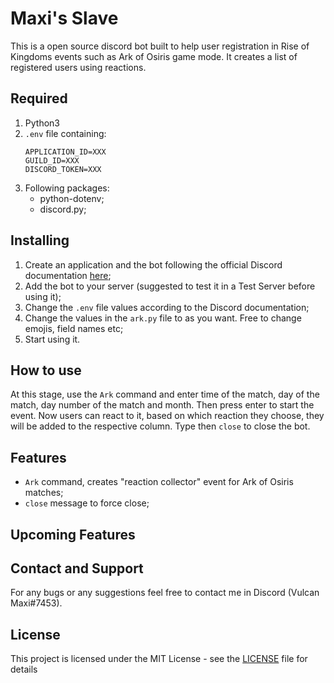 # Maxi's Slave

This is a open source discord bot built to help user registration in Rise of Kingdoms events such as Ark of Osiris game mode.
It creates a list of registered users using reactions.

## Required 

1. Python3
2. `.env` file containing:
	```
	APPLICATION_ID=XXX
	GUILD_ID=XXX
	DISCORD_TOKEN=XXX
	```
3. Following packages:
	- python-dotenv;
	- discord.py;

## Installing

1. Create an application and the bot following the official Discord documentation [here](https://discord.com/developers/docs/intro);
2. Add the bot to your server (suggested to test it in a Test Server before using it);
3. Change the `.env` file values according to the Discord documentation;
4. Change the values in the `ark.py` file to as you want. Free to change emojis, field names etc;
5. Start using it.

## How to use

At this stage, use the `Ark` command and enter time of the match, day of the match, day number of the match and month. Then press enter to start the event.
Now users can react to it, based on which reaction they choose, they will be added to the respective column.
Type then `close` to close the bot.


## Features

- `Ark` command, creates "reaction collector" event for Ark of Osiris matches;
- `close` message to force close;

## Upcoming Features



## Contact and Support

For any bugs or any suggestions feel free to contact me in Discord (Vulcan Maxi#7453).

## License

This project is licensed under the MIT License - see the [LICENSE](https://github.com/Altaro97/Discord-Bots/blob/main/LICENSE) file for details



